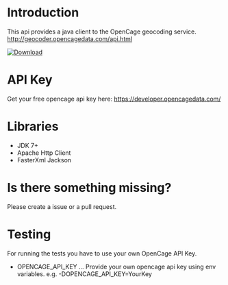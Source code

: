 # Introduction

This api provides a java client to the OpenCage geocoding service. http://geocoder.opencagedata.com/api.html

[ ![Download](https://api.bintray.com/packages/moberwasserlechner/maven/jopencage/images/download.svg) ](https://bintray.com/moberwasserlechner/maven/jopencage/_latestVersion)

# API Key
Get your free opencage api key here: https://developer.opencagedata.com/

# Libraries

* JDK 7+
* Apache Http Client
* FasterXml Jackson

# Is there something missing?

Please create a issue or a pull request.

# Testing

For running the tests you have to use your own OpenCage API Key.

* OPENCAGE\_API\_KEY ... Provide your own opencage api key using env variables. e.g. -DOPENCAGE\_API\_KEY=YourKey